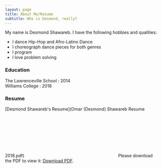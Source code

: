 ```yaml
---
layout: page
title: About Me/Resume
subtitle: Who is Desmond, really?
---
```


My name is Desmond Shawareb. I have the following hobbies and qualities:

- I dance Hip-Hop and Afro-Latino Dance
- I choreograph dance pieces for both genres
- I program 
- I love problem solving


### Education

The Lawrenceville School : 2014<br/>
Williams College : 2018


### Resume
[Desmond Shawareb's Resume](Omar (Desmond) Shawareb Resume 2018.pdf)
<object data="http://eyepiercings.github.io/Omar (Desmond) Shawareb Resume 2018.pdf" type="application/pdf" width="700px" height="700px">
    <embed src="http://eyepiercings.github.io/Omar (Desmond) Shawareb Resume 2018 September 2018.pdf">
            Please download the PDF to view it: <a href="eyepiercings.github.io/Omar (Desmond) Shawareb Resume 2018.pdf">Download PDF</a>.</p>
	        </embed>
		</object>
